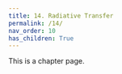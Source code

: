 ```yaml
---
title: 14. Radiative Transfer
permalink: /14/
nav_order: 10
has_children: True
---
```


This is a chapter page.